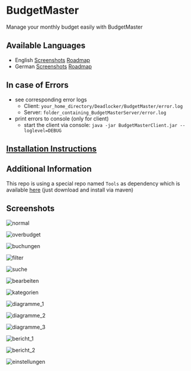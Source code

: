 # BudgetMaster
Manage your monthly budget easily with BudgetMaster

## Available Languages
- English [Screenshots](https://github.com/deadlocker8/BudgetMaster/wiki/English%20Screenshots) [Roadmap](https://deadlocker.thecodelabs.de/roadmap/php/index.php?id=1)
- German [Screenshots](https://github.com/deadlocker8/BudgetMaster/wiki/German%20Screenshots) [Roadmap](https://deadlocker.thecodelabs.de/roadmap/php/index.php?id=2)

## In case of Errors
- see corresponding error logs
  - Client: `your_home_directory/Deadlocker/BudgetMaster/error.log`
  - Server: `folder_containing_BudgetMasterServer/error.log`
- print errors to console (only for client)
  - start the client via console: `java -jar BudgetMasterClient.jar --loglevel=DEBUG`


## [Installation Instructions](https://github.com/deadlocker8/BudgetMaster/wiki/Server-Installation)

## Additional Information
This repo is using a special repo named `Tools` as dependency which is available [here](https://github.com/deadlocker8/Tools) (just download and install via maven)

## Screenshots

![normal](https://user-images.githubusercontent.com/16324894/31136348-48313fd4-a868-11e7-979a-2854f7720525.png)  

![overbudget](https://user-images.githubusercontent.com/16324894/31136349-48e8355e-a868-11e7-8308-a6c5067c7e80.png)  

![buchungen](https://user-images.githubusercontent.com/16324894/31136350-4a03cbec-a868-11e7-802e-98140041a406.png)  

![filter](https://user-images.githubusercontent.com/16324894/31136353-4b8c7c48-a868-11e7-99eb-a3e8800c7502.png)  

![suche](https://user-images.githubusercontent.com/16324894/31136356-4d631ff4-a868-11e7-85f9-77164baeb31c.png)  

![bearbeiten](https://user-images.githubusercontent.com/16324894/31136360-4e9c073c-a868-11e7-8707-cd76d135601c.png)  

![kategorien](https://user-images.githubusercontent.com/16324894/31136362-5204164e-a868-11e7-9bd8-a345fa927f2e.png)  

![diagramme_1](https://user-images.githubusercontent.com/16324894/31136365-555e9044-a868-11e7-8767-0846ba51f3b0.png)  

![diagramme_2](https://user-images.githubusercontent.com/16324894/31136366-5589e4a6-a868-11e7-826a-de223b1bbc85.png)  

![diagramme_3](https://user-images.githubusercontent.com/16324894/31136367-558df064-a868-11e7-9d9a-5bfb78325ee0.png)  

![bericht_1](https://user-images.githubusercontent.com/16324894/31136375-580112f4-a868-11e7-9b12-28dd936b135b.png)  

![bericht_2](https://user-images.githubusercontent.com/16324894/31136518-cd900e30-a868-11e7-90f8-c2c44a629a8d.jpg)  

![einstellungen](https://user-images.githubusercontent.com/16324894/31136379-59c15248-a868-11e7-9d68-1b5fa96a1106.png)

